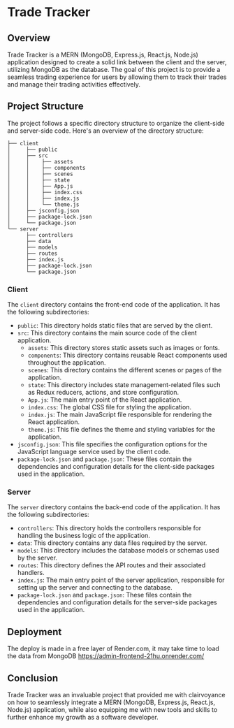 # Trade Tracker

## Overview

Trade Tracker is a MERN (MongoDB, Express.js, React.js, Node.js) application designed to create a solid link between the client and the server, utilizing MongoDB as the database. The goal of this project is to provide a seamless trading experience for users by allowing them to track their trades and manage their trading activities effectively.


## Project Structure

The project follows a specific directory structure to organize the client-side and server-side code. Here's an overview of the directory structure:

```.
├── client
│     ├── public
│     ├── src
│     │    ├── assets
│     │    ├── components
│     │    ├── scenes
│     │    ├── state
│     │    ├── App.js
│     │    ├── index.css
│     │    ├── index.js
│     │    └── theme.js
│     ├── jsconfig.json
│     ├── package-lock.json
│     └── package.json
└── server
      ├── controllers
      ├── data
      ├── models
      ├── routes
      ├── index.js
      ├── package-lock.json
      └── package.json
```

### Client

The `client` directory contains the front-end code of the application. It has the following subdirectories:

- `public`: This directory holds static files that are served by the client.
- `src`: This directory contains the main source code of the client application.
  - `assets`: This directory stores static assets such as images or fonts.
  - `components`: This directory contains reusable React components used throughout the application.
  - `scenes`: This directory contains the different scenes or pages of the application.
  - `state`: This directory includes state management-related files such as Redux reducers, actions, and store configuration.
  - `App.js`: The main entry point of the React application.
  - `index.css`: The global CSS file for styling the application.
  - `index.js`: The main JavaScript file responsible for rendering the React application.
  - `theme.js`: This file defines the theme and styling variables for the application.
- `jsconfig.json`: This file specifies the configuration options for the JavaScript language service used by the client code.
- `package-lock.json` and `package.json`: These files contain the dependencies and configuration details for the client-side packages used in the application.

### Server

The `server` directory contains the back-end code of the application. It has the following subdirectories:

- `controllers`: This directory holds the controllers responsible for handling the business logic of the application.
- `data`: This directory contains any data files required by the server.
- `models`: This directory includes the database models or schemas used by the server.
- `routes`: This directory defines the API routes and their associated handlers.
- `index.js`: The main entry point of the server application, responsible for setting up the server and connecting to the database.
- `package-lock.json` and `package.json`: These files contain the dependencies and configuration details for the server-side packages used in the application.


## Deployment

The deploy is made in a free layer of Render.com, it may take time to load the data from MongoDB
https://admin-frontend-21hu.onrender.com/


## Conclusion

Trade Tracker was an invaluable project that provided me with clairvoyance on how to seamlessly integrate a MERN (MongoDB, Express.js, React.js, Node.js) application, while also equipping me with new tools and skills to further enhance my growth as a software developer.





